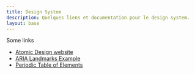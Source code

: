 ```yaml
---
title: Design System
description: Quelques liens et documentation pour le design system.
layout: base
---
```



Some links
- [Atomic Design website](https://atomicdesign.bradfrost.com/table-of-contents/)
- [ARIA Landmarks Example](https://www.w3.org/WAI/ARIA/apg/patterns/landmarks/examples/general-principles.html)
- [Periodic Table of Elements](https://madebymike.github.io/html5-periodic-table/)
